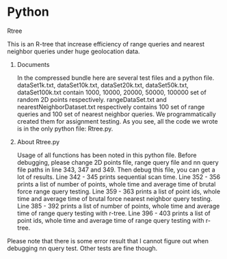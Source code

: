 # Python
Rtree

This is an R-tree that increase efficiency of range queries and nearest neighbor queries under huge geolocation data.

1. Documents

    In the compressed bundle here are several test files and a python file. dataSet1k.txt, dataSet10k.txt, dataSet20k.txt, dataSet50k.txt,
    dataSet100k.txt contain 1000, 10000, 20000, 50000, 100000 set of random 2D points respectively. rangeDataSet.txt and  
    nearestNeighborDataset.txt respectively contains 100 set of range queries and 100 set of nearest neighbor queries. 
    We programmatically created them for assignment testing. As you see, all the code we wrote is in the only python file: Rtree.py.

2. About Rtree.py

    Usage of all functions has been noted in this python file. 
    Before debugging, please change 2D points file, range query file and nn query file paths in line 343, 347 and 349.
    Then debug this file, you can get a lot of results. 
    Line 342 - 345 prints sequential scan time.
    Line 352 - 356 prints a list of number of points, whole time and average time of brutal force range query testing.
    Line 359 - 363 prints a list of point ids, whole time and average time of brutal force nearest neighbor query testing.
    Line 385 - 392 prints a list of number of points, whole time and average time of range query testing with r-tree.
    Line 396 - 403 prints a list of point ids, whole time and average time of range query testing with r-tree.

Please note that there is some error result that I cannot figure out when debugging nn query test. Other tests are fine though.

